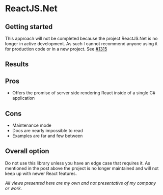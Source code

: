 # ReactJS.Net
## Getting started
This approach will not be completed because the project ReactJS.Net is no longer in active development. As such I cannot recommend anyone using it for production code or in a new project. See [#1315](https://github.com/reactjs/React.NET/issues/1315)

## Results


## Pros
- Offers the promise of server side rendering React inside of a single C# application

## Cons
- Maintenance mode
- Docs are nearly impossible to read
- Examples are far and few between

## Overall option
Do not use this library unless you have an edge case that requires it. As mentioned in the post above the project is no longer maintained and will not keep up with newer React features.

_All views presented here are my own and not presentative of my company or work._
